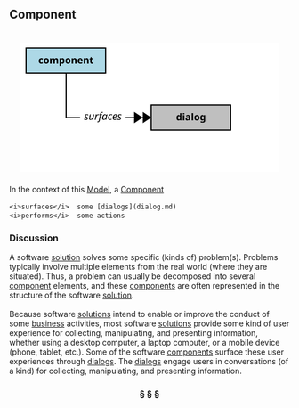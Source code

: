 ## Component

<div  style="float: right; margin: 20px"><img src="component.svg"/></div>

In the context of this [Model](model.md), a [Component](component.md)

```
<i>surfaces</i>  some [dialogs](dialog.md)
<i>performs</i>  some actions
```

### Discussion

A software [solution](solution.md) solves some specific (kinds of) problem(s).
Problems typically involve multiple elements from the real world (where they are situated).
Thus, a problem can usually be decomposed into several [component](component.md) elements, and these [components](component.md)
are often represented in the structure of the software [solution](solution.md).<br/><br/>Because software [solutions](solution.md) intend to enable or improve the conduct of some [business](business.md) activities,
most software [solutions](solution.md) provide some kind of user experience for collecting, manipulating, and
presenting information, whether using a desktop computer, a laptop computer, or a mobile device
(phone, tablet, etc.). Some of the software [components](component.md) surface these user experiences through [dialogs](dialog.md).
The [dialogs](dialog.md) engage users in conversations (of a kind) for collecting, manipulating, and presenting information.


<h3 align="center"><b>&sect; &sect; &sect;</b></h3>
